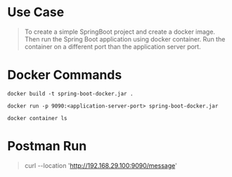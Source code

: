 
# Use Case
> To create a simple SpringBoot project and create a docker image. Then run the Spring Boot application using docker container. Run the container on a different port than the application server port.
# Docker Commands
```
docker build -t spring-boot-docker.jar .
```
```
docker run -p 9090:<application-server-port> spring-boot-docker.jar
```
```
docker container ls
```
# Postman Run
> curl --location 'http://192.168.29.100:9090/message'
